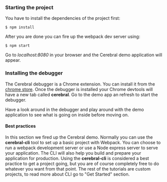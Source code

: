 ### Starting the project
You have to install the dependencies of the project first:

`$ npm install`

After you are done you can fire up the webpack dev server using:

`$ npm start`

Go to *localhost:8080* in your browser and the Cerebral demo application will appear.

### Installing the debugger
The Cerebral debugger is a Chrome extension. You can install it from the [chrome store](https://chrome.google.com/webstore/detail/cerebral-debugger/ddefoknoniaeoikpgneklcbjlipfedbb). Once the debugger is installed your Chrome devtools will have a new tab called **cerebral**. Go to the demo app an refresh to start the debugger.

Have a look around in the debugger and play around with the demo application to see what is going on inside before moving on.

#### Best practices
In this section we fired up the Cerebral demo. Normally you can use the **cerebral-cli** tool to set up a basic project with Webpack. You can choose to run a webpack development server or use a Node express server to serve your application. The CLI will also help you build and prepare your application for production. Using the **cerebral-cli** is considered a best practice to get a project going, but you are of course completely free to do whatever you want from that point. The rest of the tutorials are custom projects, to read more about CLI go to "Get Started" section.
